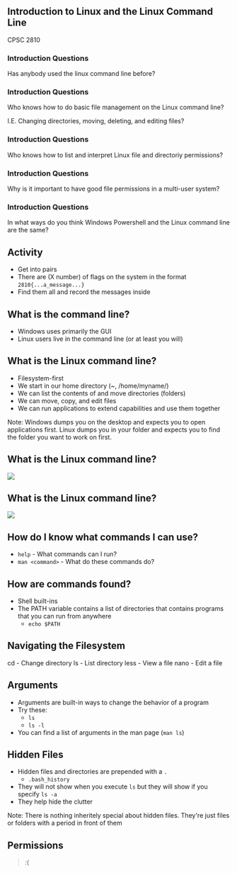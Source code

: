 ## Introduction to Linux and the Linux Command Line

CPSC 2810



### Introduction Questions

Has anybody used the linux command line before?


### Introduction Questions

Who knows how to do basic file management on the Linux command line?

I.E. Changing directories, moving, deleting, and editing files?


### Introduction Questions

Who knows how to list and interpret Linux file and directoriy permissions?


### Introduction Questions

Why is it important to have good file permissions in a multi-user system?


### Introduction Questions

In what ways do you think Windows Powershell and the Linux command line are the same? 



## Activity

* Get into pairs
* There are (X number) of flags on the system in the format `2810{...a_message...}`
* Find them all and record the messages inside



## What is the command line?

* Windows uses primarily the GUI
* Linux users live in the command line (or at least you will)


## What is the Linux command line?

* Filesystem-first
* We start in our home directory (~, /home/myname/)
* We can list the contents of and move directories (folders)
* We can move, copy, and edit files
* We can run applications to extend capabilities and use them together
 
Note:
Windows dumps you on the desktop and expects you to open applications first.
Linux dumps you in your folder and expects you to find the folder you want to work on first.


## What is the Linux command line?

![](cli.png)


## What is the Linux command line?

![](tui.png)



## How do I know what commands I can use?

* `help` - What commands can I run?
* `man <command>` - What do these commands do?


## How are commands found?

* Shell built-ins
* The PATH variable contains a list of directories that contains programs that you can run from anywhere
  - `echo $PATH`


## Navigating the Filesystem

cd - Change directory
ls - List directory
less - View a file
nano - Edit a file



## Arguments

* Arguments are built-in ways to change the behavior of a program
* Try these:
  - `ls`
  - `ls -l`
* You can find a list of arguments in the man page (`man ls`)


## Hidden Files

* Hidden files and directories are prepended with a `.`
  - `.bash_history`
* They will not show when you execute `ls` but they will show if you specify `ls -a`
* They help hide the clutter

Note:
There is nothing inheritely special about hidden files. They're just files or folders with a period in front of them

## Permissions

>:(
